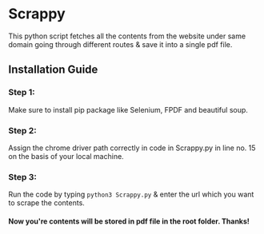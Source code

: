 # Scrappy

This python script fetches all the contents from the website under same domain going through different routes & save it into a single pdf file.

## Installation Guide

### Step 1:

Make sure to install pip package like Selenium, FPDF and beautiful soup.

### Step 2:

Assign the chrome driver path correctly in code in Scrappy.py in line no. 15 on the basis of your local machine.

### Step 3:

Run the code by typing `python3 Scrappy.py` & enter the url which you want to scrape the contents.

#### Now you're contents will be stored in pdf file in the root folder. Thanks!
